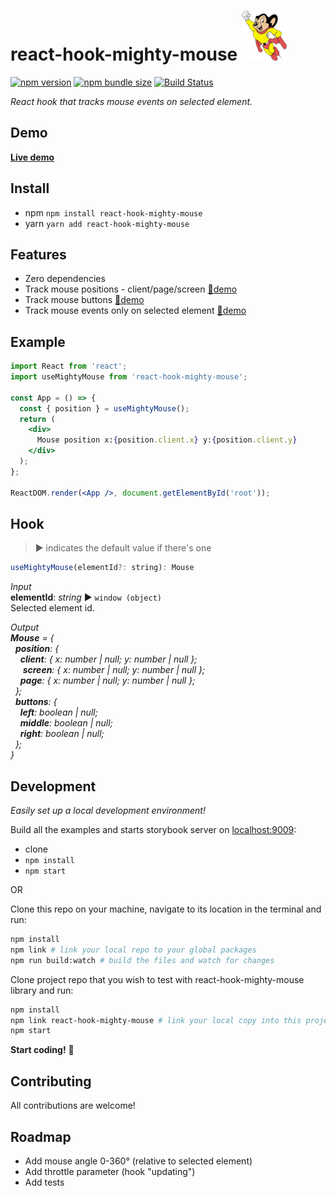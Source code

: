 # react-hook-mighty-mouse ![Mighty Mouse](mighty-mouse.png)

[![npm version][npm-badge]][npm-url]
[![npm bundle size][size-badge]][npm-url]
[![Build Status][build-badge]][build-url]

_React hook that tracks mouse events on selected element._

## Demo

**[Live demo](https://mkosir.github.io/react-hook-mighty-mouse)**

## Install

- npm `npm install react-hook-mighty-mouse`
- yarn `yarn add react-hook-mighty-mouse`

## Features

- Zero dependencies
- Track mouse positions - client/page/screen [🔗demo](https://mkosir.github.io/react-hook-mighty-mouse/?path=/story/react-hook-mighty-mouse--positions)
- Track mouse buttons [🔗demo](https://mkosir.github.io/react-hook-mighty-mouse/?path=/story/react-hook-mighty-mouse--mouse-buttons)
- Track mouse events only on selected element [🔗demo](https://mkosir.github.io/react-hook-mighty-mouse/?path=/story/react-hook-mighty-mouse--selected-element)

## Example

```jsx
import React from 'react';
import useMightyMouse from 'react-hook-mighty-mouse';

const App = () => {
  const { position } = useMightyMouse();
  return (
    <div>
      Mouse position x:{position.client.x} y:{position.client.y}
    </div>
  );
};

ReactDOM.render(<App />, document.getElementById('root'));
```

## Hook

> ▶︎ indicates the default value if there's one

```js
useMightyMouse(elementId?: string): Mouse
```

_Input_  
**elementId**: _string_ ▶︎ `window (object)`  
Selected element id.

_Output_  
_**Mouse** = {  
&nbsp;&nbsp;**position**: {  
&nbsp;&nbsp;&nbsp;&nbsp;**client**: { x: number | null; y: number | null };  
&nbsp;&nbsp;&nbsp;&nbsp; **screen**: { x: number | null; y: number | null };  
&nbsp;&nbsp;&nbsp;&nbsp;**page**: { x: number | null; y: number | null };  
&nbsp;&nbsp;};  
&nbsp;&nbsp;**buttons**: {  
&nbsp;&nbsp;&nbsp;&nbsp;**left**: boolean | null;  
&nbsp;&nbsp;&nbsp;&nbsp;**middle**: boolean | null;  
&nbsp;&nbsp;&nbsp;&nbsp;**right**: boolean | null;  
&nbsp;&nbsp;};  
}_

## Development

_Easily set up a local development environment!_

Build all the examples and starts storybook server on [localhost:9009](http://localhost:9009):

- clone
- `npm install`
- `npm start`

OR

Clone this repo on your machine, navigate to its location in the terminal and run:

```bash
npm install
npm link # link your local repo to your global packages
npm run build:watch # build the files and watch for changes
```

Clone project repo that you wish to test with react-hook-mighty-mouse library and run:

```bash
npm install
npm link react-hook-mighty-mouse # link your local copy into this project's node_modules
npm start
```

**Start coding!** 🎉

## Contributing

All contributions are welcome!

## Roadmap

- Add mouse angle 0-360° (relative to selected element)
- Add throttle parameter (hook "updating")
- Add tests

[npm-url]: https://www.npmjs.com/package/react-hook-mighty-mouse
[npm-badge]: https://img.shields.io/npm/v/react-hook-mighty-mouse.svg
[size-badge]: https://img.shields.io/bundlephobia/minzip/react-hook-mighty-mouse.svg
[build-badge]: https://travis-ci.com/mkosir/react-hook-mighty-mouse.svg
[build-url]: https://travis-ci.com/mkosir/react-hook-mighty-mouse
